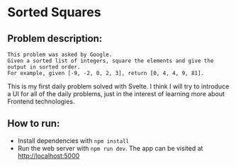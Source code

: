 # Sorted Squares
## Problem description:

```
This problem was asked by Google.
Given a sorted list of integers, square the elements and give the output in sorted order.
For example, given [-9, -2, 0, 2, 3], return [0, 4, 4, 9, 81].
```

This is my first daily problem solved with Svelte. I think I will try to introduce a UI for all of the daily problems, just in the interest of learning more about Frontend technologies.

## How to run:
- Install dependencies with `npm install`
- Run the web server with `npm run dev`. The app can be visited at [http://localhost:5000](http://localhost:5000)
